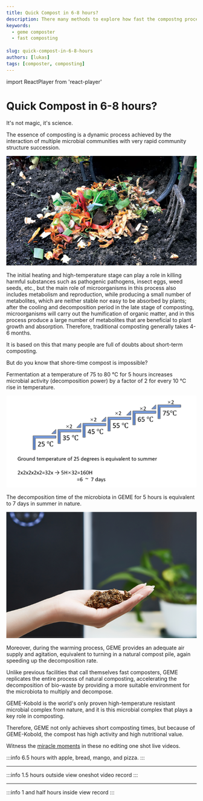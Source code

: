 ```yaml
---
title: Quick Compost in 6-8 hours?
description: There many methods to explore how fast the compostng process can be, here is a approach for half day solution
keywords:
  - geme composter
  - fast composting

slug: quick-compost-in-6-8-hours
authors: [lukas]
tags: [composter, composting]
---
```

import ReactPlayer from 'react-player'

# Quick Compost in 6-8 hours?


It's not magic, it's science.

The essence of composting is a dynamic process achieved by the interaction of multiple microbial communities with very 
rapid community structure succession.

![Food waste compost pile](./img/img.png)

<!-- truncate -->

The initial heating and high-temperature stage can play a role in killing harmful substances such as pathogenic pathogens, 
insect eggs, weed seeds, etc., but the main role of microorganisms in this process also includes metabolism and reproduction, 
while producing a small number of metabolites, which are neither stable nor easy to be absorbed by plants; after the cooling 
and decomposition period in the late stage of composting, microorganisms will carry out the humification of organic matter,
and in this process produce a large number of metabolites that are beneficial to plant growth and absorption.
Therefore, traditional composting generally takes 4-6 months.

It is based on this that many people are full of doubts about short-term composting.

But do you know that shore-time compost is impossible?

Fermentation at a temperature of 75 to 80 ℃ for 5 hours increases microbial activity (decomposition power) by a factor of 
2 for every 10 ℃ rise in temperature.

![composting speed observation](./img/img_1.png)

The decomposition time of the microbiota in GEME for 5 hours is equivalent to 7 days in summer in nature.

![GEME Compost](./img/img_2.png)

Moreover, during the warming process, GEME provides an adequate air supply and agitation, equivalent to turning in a 
natural compost pile, again speeding up the decomposition rate.

Unlike previous facilities that call themselves fast composters, GEME replicates the entire process of natural composting,
accelerating the decomposition of bio-waste by providing a more suitable environment for the microbiota to multiply and decompose.

GEME-Kobold is the world's only proven high-temperature resistant microbial complex from nature, and it is this microbial 
complex that plays a key role in composting.

Therefore, GEME not only achieves short composting times, but because of GEME-Kobold, the compost has high activity and 
high nutritional value.

Witness the [miracle moments](https://youtu.be/asNRoqkC_BA) in these no editing one shot live videos.

:::info
6.5 hours with apple, bread, mango, and pizza.
:::

<div className="video__wrapper">
    <ReactPlayer 
        className="video__player" 
        controls height="100%" 
        url="https://youtu.be/PttMJEYb17A" width="100%" 
    />
</div>

---

:::info
1.5 hours outside view oneshot video record
:::

<div className="video__wrapper">
    <ReactPlayer 
        className="video__player" 
        controls height="100%" 
        url="https://youtu.be/L7fWDPDQwz4" width="100%" 
    />
</div>

---

:::info
1 and half hours inside view record
:::

<div className="video__wrapper">
    <ReactPlayer 
        className="video__player" 
        controls height="100%" 
        url="https://youtu.be/Vm7GOKaOg68" width="100%" 
    />
</div>
